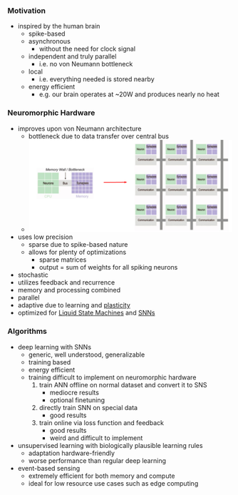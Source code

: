 ### Motivation
+ inspired by the human brain
	+ spike-based
	+ asynchronous 
		+ without the need for clock signal
	+ independent and truly parallel
		+ i.e. no von Neumann bottleneck 
	+ local 
		+ i.e. everything needed is stored nearby
	+ energy efficient 
		+ e.g. our brain operates at ~20W and produces nearly no heat
### Neuromorphic Hardware
+ improves upon von Neumann architecture
	+ bottleneck due to data transfer over central bus
	+ ![](../../../z_images/Pasted%20image%2020250618131132.png)
+ uses low precision
	+ sparse due to spike-based nature
	+ allows for plenty of optimizations
		+ sparse matrices
		+ output = sum of weights for all spiking neurons
+ stochastic
+ utilizes feedback and recurrence
+ memory and processing combined
+ parallel
+ adaptive due to learning and [plasticity](../Synapses%20&%20Plasticity/Plasticity.md) 
+ optimized for [Liquid State Machines](Liquid%20State%20Machines.md) and [SNNs](Spiking%20Neural%20Networks.md)
### Algorithms
+ deep learning with SNNs
	+ generic, well understood, generalizable
	+ training based
	+ energy efficient
	+ training difficult to implement on neuromorphic hardware
		1. train ANN offline on normal dataset and convert it to SNS
			+ mediocre results
			+ optional finetuning
		2. directly train SNN on special data
			+ good results
		3. train online via loss function and feedback
			+ good results
			+ weird and difficult to implement
+ unsupervised learning with biologically plausible learning rules
	+ adaptation hardware-friendly
	+ worse performance than regular deep learning
+ event-based sensing
	+ extremely efficient for both memory and compute
	+ ideal for low resource use cases such as edge computing 


